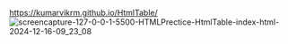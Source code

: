 https://kumarvikrm.github.io/HtmlTable/
![screencapture-127-0-0-1-5500-HTMLPrectice-HtmlTable-index-html-2024-12-16-09_23_08](https://github.com/user-attachments/assets/f9230d6b-647f-403d-9c9d-8c38f6c8b685)

